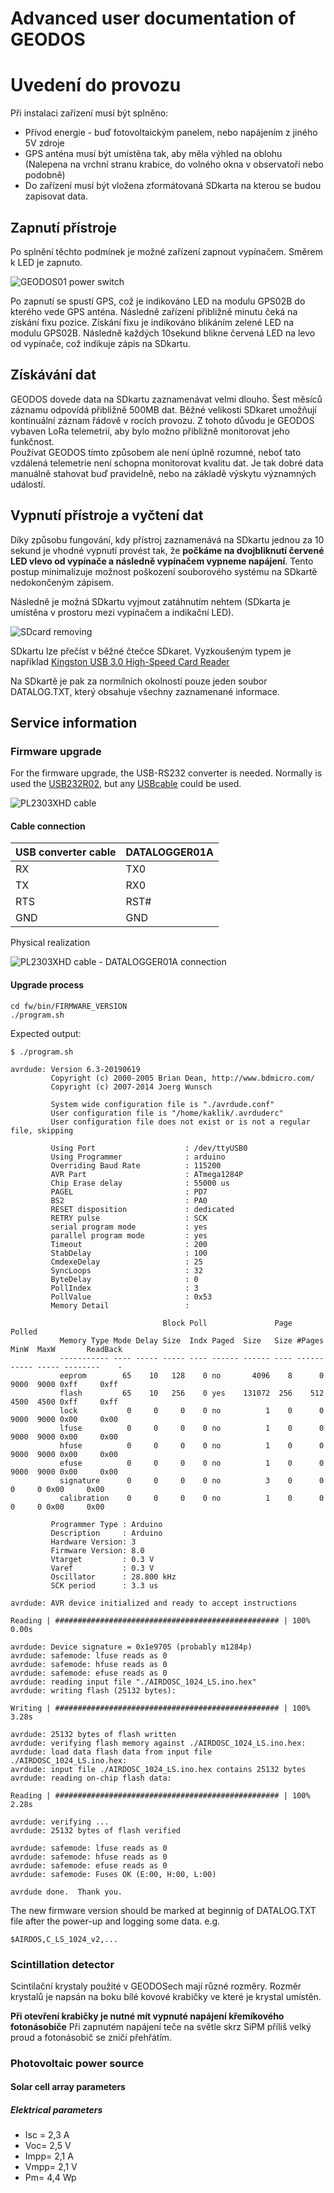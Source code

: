 # Advanced user documentation of GEODOS

# Uvedení do provozu

Při instalaci zařízení musí být splněno:

  * Přívod energie - buď fotovoltaickým panelem, nebo napájením z jiného 5V zdroje
  * GPS anténa musí být umístěna tak, aby měla výhled na oblohu (Nalepena na vrchní stranu krabice, do volného okna v observatoři nebo podobně)
  * Do zařízení musí být vložena zformátovaná SDkarta na kterou se budou zapisovat data.  

## Zapnutí přístroje

Po splnění těchto podmínek je možné zařízení zapnout vypínačem. Směrem k LED je zapnuto.

![GEODOS01 power switch](/doc/src/img/GEODOS_power_switch.png)

Po zapnutí se spustí GPS, což je indikováno LED na modulu GPS02B do kterého vede GPS anténa. Následně zařízení přibližně minutu čeká na získání fixu pozice. Získání fixu je indikováno blikáním zelené LED na modulu GPS02B.
Následně každých 10sekund blikne červená LED na levo od vypínače, což indikuje zápis na SDkartu.

## Získávání dat

GEODOS dovede data na SDkartu zaznamenávat velmi dlouho. Šest měsíců záznamu odpovídá přibližně 500MB dat. Běžné velikosti SDkaret umožňují kontinuální záznam řádově v rocích provozu. Z tohoto důvodu je GEODOS vybaven LoRa telemetrií, aby bylo možno přibližně monitorovat jeho funkčnost.  
Používat GEODOS tímto způsobem ale není úplně rozumné, neboť tato vzdálená telemetrie není schopna monitorovat kvalitu dat. Je tak dobré data manuálně stahovat buď pravidelně, nebo na základě výskytu významných událostí.

## Vypnutí přístroje a vyčtení dat

Díky způsobu fungování, kdy přístroj zaznamenává na SDkartu jednou za 10 sekund je vhodné vypnutí provést tak, že **počkáme na dvojbliknutí červené LED vlevo od vypínače a následně vypínačem vypneme napájení**.
Tento postup minimalizuje možnost poškození souborového systému na SDkartě nedokončeným zápisem.

Následně je možná SDkartu vyjmout zatáhnutím nehtem (SDkarta je umístěna v prostoru mezi vypínačem a indikační LED).

![SDcard removing](/doc/src/img/GEODOS_SDcard_pull-out.jpg)

SDkartu lze přečíst v běžné čtečce SDkaret. Vyzkoušeným typem je například [Kingston USB 3.0 High-Speed Card Reader](https://www.kingston.com/us/memory-card-readers/usb-3-0-high-speed-media-reader)

Na SDkartě je pak za normílních okolností pouze jeden soubor DATALOG.TXT, který obsahuje všechny zaznamenané informace.  


## Service information

### Firmware upgrade

For the firmware upgrade, the USB-RS232 converter is needed.  Normally is used the [USB232R02](https://github.com/mlab-modules/USB232R02), but any [USBcable](https://techfun.sk/produkt/kabel-pl2303hx-usb-na-ttl-rs232/) could be used.

![PL2303XHD cable](/doc/src/img/PL2303XHD.jpg)


#### Cable connection

|USB converter cable | DATALOGGER01A |
|--------------|---------------|
|RX | TX0|
|TX | RX0|
|RTS | RST# |
|GND | GND|

Physical realization

![PL2303XHD cable - DATALOGGER01A connection](/doc/src/img/GEODOS_firmware_upgrade.jpg)

#### Upgrade process

    cd fw/bin/FIRMWARE_VERSION
    ./program.sh

Expected output:

    $ ./program.sh

    avrdude: Version 6.3-20190619
             Copyright (c) 2000-2005 Brian Dean, http://www.bdmicro.com/
             Copyright (c) 2007-2014 Joerg Wunsch

             System wide configuration file is "./avrdude.conf"
             User configuration file is "/home/kaklik/.avrduderc"
             User configuration file does not exist or is not a regular file, skipping

             Using Port                    : /dev/ttyUSB0
             Using Programmer              : arduino
             Overriding Baud Rate          : 115200
             AVR Part                      : ATmega1284P
             Chip Erase delay              : 55000 us
             PAGEL                         : PD7
             BS2                           : PA0
             RESET disposition             : dedicated
             RETRY pulse                   : SCK
             serial program mode           : yes
             parallel program mode         : yes
             Timeout                       : 200
             StabDelay                     : 100
             CmdexeDelay                   : 25
             SyncLoops                     : 32
             ByteDelay                     : 0
             PollIndex                     : 3
             PollValue                     : 0x53
             Memory Detail                 :

                                      Block Poll               Page                           Polled
               Memory Type Mode Delay Size  Indx Paged  Size   Size #Pages MinW  MaxW       ReadBack
               ----------- ---- ----- ----- ---- ------ ------ ---- ------ ----- ----- --------    -
               eeprom        65    10   128    0 no       4096    8      0  9000  9000 0xff     0xff
               flash         65    10   256    0 yes    131072  256    512  4500  4500 0xff     0xff
               lock           0     0     0    0 no          1    0      0  9000  9000 0x00     0x00
               lfuse          0     0     0    0 no          1    0      0  9000  9000 0x00     0x00
               hfuse          0     0     0    0 no          1    0      0  9000  9000 0x00     0x00
               efuse          0     0     0    0 no          1    0      0  9000  9000 0x00     0x00
               signature      0     0     0    0 no          3    0      0     0     0 0x00     0x00
               calibration    0     0     0    0 no          1    0      0     0     0 0x00     0x00

             Programmer Type : Arduino
             Description     : Arduino
             Hardware Version: 3
             Firmware Version: 8.0
             Vtarget         : 0.3 V
             Varef           : 0.3 V
             Oscillator      : 28.800 kHz
             SCK period      : 3.3 us

    avrdude: AVR device initialized and ready to accept instructions

    Reading | ################################################## | 100% 0.00s

    avrdude: Device signature = 0x1e9705 (probably m1284p)
    avrdude: safemode: lfuse reads as 0
    avrdude: safemode: hfuse reads as 0
    avrdude: safemode: efuse reads as 0
    avrdude: reading input file "./AIRDOSC_1024_LS.ino.hex"
    avrdude: writing flash (25132 bytes):

    Writing | ################################################## | 100% 3.28s

    avrdude: 25132 bytes of flash written
    avrdude: verifying flash memory against ./AIRDOSC_1024_LS.ino.hex:
    avrdude: load data flash data from input file ./AIRDOSC_1024_LS.ino.hex:
    avrdude: input file ./AIRDOSC_1024_LS.ino.hex contains 25132 bytes
    avrdude: reading on-chip flash data:

    Reading | ################################################## | 100% 2.28s

    avrdude: verifying ...
    avrdude: 25132 bytes of flash verified

    avrdude: safemode: lfuse reads as 0
    avrdude: safemode: hfuse reads as 0
    avrdude: safemode: efuse reads as 0
    avrdude: safemode: Fuses OK (E:00, H:00, L:00)

    avrdude done.  Thank you.

The new firmware version should be marked at beginnig of  DATALOG.TXT file after the power-up and logging some data. e.g.

    $AIRDOS,C_LS_1024_v2,...

### Scintillation detector

Scintilační krystaly použité v GEODOSech mají různé rozměry. Rozměr krystalů je napsán na boku bílé kovové krabičky ve které je krystal umístěn.

**Při otevření krabičky je nutné mít vypnuté napájení křemíkového fotonásobiče** Při zapnutém napájení teče na světle skrz SiPM příliš velký proud a fotonásobič se zničí přehřátím.



### Photovoltaic power source

#### Solar cell array parameters

##### Elektrical parameters

- Isc = 2,3 A
- Voc= 2,5 V
- Impp= 2,1 A
- Vmpp= 2,1 V
- Pm= 4,4 Wp
